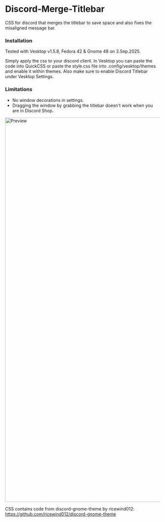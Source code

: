 # Discord-Merge-Titlebar
CSS for discord that merges the titlebar to save space and also fixes the misaligned message bar.

### Installation
Tested with Vesktop v1.5.8, Fedora 42 & Gnome 48 on 3.Sep.2025.

Simply apply the css to your discord client.
In Vesktop you can paste the code into QuickCSS or paste the style.css file into .config/vesktop/themes and enable it within themes. Also make sure to enable Discord Titlebar under Vesktop Settings.

### Limitations
- No window decorations in settings.
- Dragging the window by grabbing the titlebar doesn't work when you are in Discord Shop.

<img width="1960" height="1250" alt="Preview" src="https://github.com/user-attachments/assets/d98991e0-20eb-4e59-bb18-a147c8d53aaf" />

CSS contains code from discord-gnome-theme by ricewind012: https://github.com/ricewind012/discord-gnome-theme
